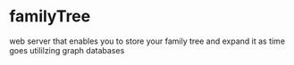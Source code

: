 # familyTree
web server that enables you to store your family tree and expand it as time goes utililzing graph databases
